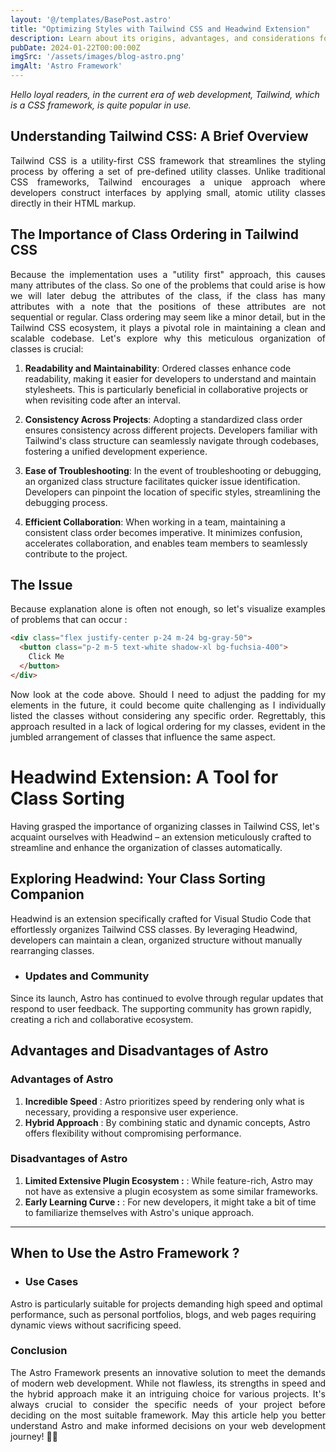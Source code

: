 ```yaml
---
layout: '@/templates/BasePost.astro'
title: "Optimizing Styles with Tailwind CSS and Headwind Extension"
description: Learn about its origins, advantages, and considerations for optimal use in projects.
pubDate: 2024-01-22T00:00:00Z
imgSrc: '/assets/images/blog-astro.png'
imgAlt: 'Astro Framework'
---
```


*Hello loyal readers, in the current era of web development, Tailwind, which is a CSS framework, is quite popular in use.*

## Understanding Tailwind CSS: A Brief Overview
<p style="text-align:justify">Tailwind CSS is a utility-first CSS framework that streamlines the styling process by offering a set of pre-defined utility classes. Unlike traditional CSS frameworks, Tailwind encourages a unique approach where developers construct interfaces by applying small, atomic utility classes directly in their HTML markup.</p>

## The Importance of Class Ordering in Tailwind CSS
<p style="text-align:justify">Because the implementation uses a "utility first" approach, this causes many attributes of the class. So one of the problems that could arise is how we will later debug the attributes of the class, if the class has many attributes with a note that the positions of these attributes are not sequential or regular. Class ordering may seem like a minor detail, but in the Tailwind CSS ecosystem, it plays a pivotal role in maintaining a clean and scalable codebase. Let's explore why this meticulous organization of classes is crucial:</p>

1. **Readability and Maintainability**:
Ordered classes enhance code readability, making it easier for developers to understand and maintain stylesheets. This is particularly beneficial in collaborative projects or when revisiting code after an interval.

2. **Consistency Across Projects**:
Adopting a standardized class order ensures consistency across different projects. Developers familiar with Tailwind's class structure can seamlessly navigate through codebases, fostering a unified development experience.

3. **Ease of Troubleshooting**:
In the event of troubleshooting or debugging, an organized class structure facilitates quicker issue identification. Developers can pinpoint the location of specific styles,
streamlining the debugging process.

4. **Efficient Collaboration**:
When working in a team, maintaining a consistent class order becomes imperative. It minimizes confusion, accelerates collaboration, and enables team members to seamlessly contribute to the project.

## The Issue
<p style="text-align:justify">Because explanation alone is often not enough, so let's visualize examples of problems that can occur :</p>

```html
<div class="flex justify-center p-24 m-24 bg-gray-50">
  <button class="p-2 m-5 text-white shadow-xl bg-fuchsia-400">
    Click Me
  </button>
</div>
```

<p style="text-align:justify">Now look at the code above. Should I need to adjust the padding for my elements in the future, it could become quite challenging as I individually listed the classes without considering any specific order. Regrettably, this approach resulted in a lack of logical ordering for my classes, evident in the jumbled arrangement of classes that influence the same aspect.</p>

# Headwind Extension: A Tool for Class Sorting

Having grasped the importance of organizing classes in Tailwind CSS, let's acquaint ourselves with Headwind – an extension meticulously crafted to streamline and enhance the organization of classes automatically.

## Exploring Headwind: Your Class Sorting Companion
Headwind is an extension specifically crafted for Visual Studio Code that effortlessly organizes Tailwind CSS classes. By leveraging Headwind, developers can maintain a clean, organized structure without manually rearranging classes.



- ### Updates and Community

Since its launch, Astro has continued to evolve through regular updates that respond to user feedback. The supporting community has grown rapidly, creating a rich and collaborative ecosystem.

## Advantages and Disadvantages of Astro
### Advantages of Astro

1. **Incredible Speed** : Astro prioritizes speed by rendering only what is necessary, providing a responsive user experience.
2. **Hybrid Approach** : By combining static and dynamic concepts, Astro offers flexibility without compromising performance.

### Disadvantages of Astro

1. **Limited Extensive Plugin Ecosystem :** : While feature-rich, Astro may not have as extensive a plugin ecosystem as some similar frameworks.
2. **Early Learning Curve :** : For new developers, it might take a bit of time to familiarize themselves with Astro's unique approach.

---

## When to Use the Astro Framework ?

- ### Use Cases

Astro is particularly suitable for projects demanding high speed and optimal performance, such as personal portfolios, blogs, and web pages requiring dynamic views without sacrificing speed.

### **Conclusion**
<p style='text-align:justify'>The Astro Framework presents an innovative solution to meet the demands of modern web development. While not flawless, its strengths in speed and the hybrid approach make it an intriguing choice for various projects. It's always crucial to consider the specific needs of your project before deciding on the most suitable framework. May this article help you better understand Astro and make informed decisions on your web development journey! 🚀🌐</p>
